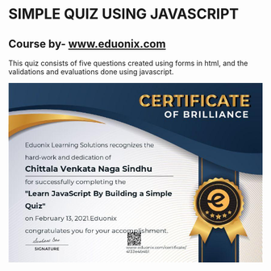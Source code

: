 # SIMPLE QUIZ USING JAVASCRIPT

## Course by- www.eduonix.com

This quiz consists of five questions created using forms in html, and the validations and evaluations done using javascript.

![Certificate](https://github.com/Sindhu-321/My_projects/blob/main/Eduonix%20Projects/Quiz%20using%20Javascript/certificate-Learn-JavaScript-By-Building-a-Simple-Quiz.jpg)
